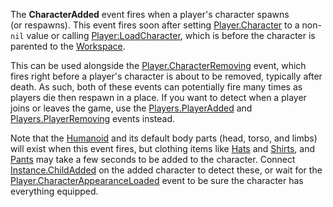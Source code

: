The **CharacterAdded** event fires when a player's character spawns (or respawns). This event fires soon after setting [Player.Character](https://developer.roblox.com/en-us/api-reference/property/Player/Character) to a non-`nil` value or calling [Player:LoadCharacter](https://developer.roblox.com/en-us/api-reference/function/Player/LoadCharacter), which is before the character is parented to the [Workspace](https://developer.roblox.com/en-us/api-reference/class/Workspace).

This can be used alongside the [Player.CharacterRemoving](https://developer.roblox.com/en-us/api-reference/event/Player/CharacterRemoving) event, which fires right before a player's character is about to be removed, typically after death. As such, both of these events can potentially fire many times as players die then respawn in a place. If you want to detect when a player joins or leaves the game, use the [Players.PlayerAdded](https://developer.roblox.com/en-us/api-reference/event/Players/PlayerAdded) and [Players.PlayerRemoving](https://developer.roblox.com/en-us/api-reference/event/Players/PlayerRemoving) events instead.

Note that the [Humanoid](https://developer.roblox.com/en-us/api-reference/class/Humanoid) and its default body parts (head, torso, and limbs) will exist when this event fires, but clothing items like [Hats](https://developer.roblox.com/en-us/api-reference/class/Hat) and [Shirts](https://developer.roblox.com/en-us/api-reference/class/Shirt), and [Pants](https://developer.roblox.com/en-us/api-reference/class/Pants) may take a few seconds to be added to the character. Connect [Instance.ChildAdded](https://developer.roblox.com/en-us/api-reference/event/Instance/ChildAdded) on the added character to detect these, or wait for the [Player.CharacterAppearanceLoaded](https://developer.roblox.com/en-us/api-reference/event/Player/CharacterAppearanceLoaded) event to be sure the character has everything equipped.